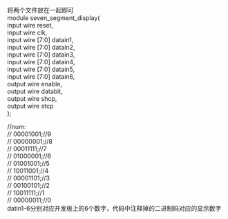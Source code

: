 将两个文件放在一起即可<br>
module seven_segment_display(<br>
    input wire reset,<br>
    input wire clk,<br>
    input wire [7:0] datain1,<br>
    input wire [7:0] datain2,<br>
    input wire [7:0] datain3,<br>
    input wire [7:0] datain4,<br>
    input wire [7:0] datain5,<br>
    input wire [7:0] datain6,<br>
    output wire enable,<br>
    output wire databit,<br>
    output wire shcp,<br>
    output wire stcp<br>
);<br>

//num:<br>
// 00001001;//9<br>
// 00000001;//8<br>
// 00011111;//7<br>
// 01000001;//6<br>
// 01001001;//5<br>
// 10011001;//4<br>
// 00001101;//3<br>
// 00100101;//2<br>
// 10011111;//1<br>
// 00000011;//0<br>
datin1-6分别对应开发板上的6个数字，代码中注释掉的二进制码对应的显示数字<br>
